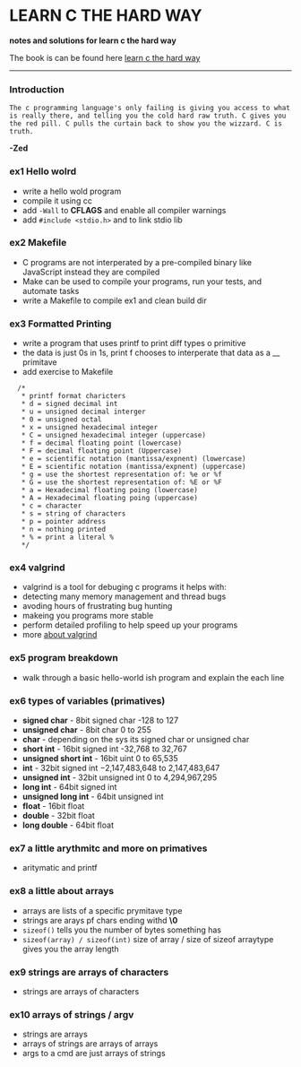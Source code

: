 LEARN C THE HARD WAY
====================

**notes and solutions for learn c the hard way**

The book is can be found here [learn c the hard way](http://c.learncodethehardway.org/book/)  

----
### Introduction
```
The c programming language's only failing is giving you access to what is really there, and telling you the cold hard raw truth. C gives you the red pill. C pulls the curtain back to show you the wizzard. C is truth.
```
**-Zed**

### ex1 Hello wolrd
* write a hello wold program
* compile it using cc
* add `-Wall` to **CFLAGS** and enable all compiler warnings
* add `#include <stdio.h>` and to link stdio lib

### ex2 Makefile
* C programs are not interperated by a pre-compiled binary like JavaScript instead they are compiled
* Make can be used to compile your programs, run your tests, and automate tasks
* write a Makefile to compile ex1 and clean build dir

### ex3 Formatted Printing 
* write a program that uses printf to print diff types o primitive
* the data is just 0s in 1s, print f chooses to interperate that data as a __ primitave
* add exercise to Makefile
```
  /*
   * printf format charicters
   * d = signed decimal int
   * u = unsigned decimal interger
   * 0 = unsigned octal
   * x = unsigned hexadecimal integer
   * C = unsigned hexadecimal integer (uppercase)
   * f = decimal floating point (lowercase)
   * F = decimal floating point (Uppercase)
   * e = scientific notation (mantissa/expnent) (lowercase)
   * E = scientific notation (mantissa/expnent) (uppercase)
   * g = use the shortest representation of: %e or %f
   * G = use the shortest representation of: %E or %F
   * a = Hexadecimal floating poing (lowercase)
   * A = Hexadecimal floating poing (uppercase)
   * c = character
   * s = string of characters
   * p = pointer address
   * n = nothing printed
   * % = print a literal % 
   */
```

### ex4 valgrind
* valgrind is a tool for debuging c programs it helps with:
 * detecting many memory management and thread bugs
 * avoding hours of frustrating bug hunting
 * makeing you programs more stable
 * perform detailed profiling to help speed up your programs
 * more [about valgrind](http://valgrind.org/info/about.html)
 
### ex5 program breakdown
* walk through a basic hello-world ish program and explain the each line

### ex6 types of variables (primatives)
* **signed char** - 8bit signed char -128 to 127
* **unsigned char** - 8bit char 0 to 255
* **char** - depending on the sys its signed char or unsigned char
* **short int** - 16bit signed int -32,768 to 32,767
* **unsigned short int** - 16bit uint 0 to 65,535
* **int** - 32bit signed int −2,147,483,648 to 2,147,483,647
* **unsigned int** - 32bit unsigned int 0 to 4,294,967,295
* **long int** - 64bit signed int 
* **unsigned long int** - 64bit unsigned int
* **float** - 16bit float
* **double** - 32bit float
* **long double** - 64bit float

### ex7 a little arythmitc and more on primatives
* aritymatic and printf

### ex8 a little about arrays
* arrays are lists of a specific prymitave type
* strings are arays pf chars ending withd **\0**
* `sizeof()` tells you the number of bytes something has
* `sizeof(array) / sizeof(int)` size of array / size of sizeof arraytype gives you the array length

### ex9 strings are arrays of characters
* strings are arrays of characters

### ex10 arrays of strings / argv
* strings are arrays
* arrays of strings are arrays of arrays
* args to a cmd are just arrays of strings

###

